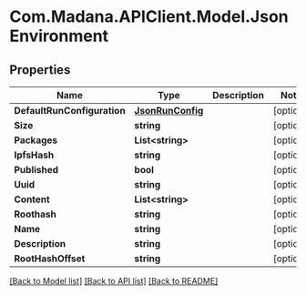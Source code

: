 
# Com.Madana.APIClient.Model.JsonEnvironment

## Properties

Name | Type | Description | Notes
------------ | ------------- | ------------- | -------------
**DefaultRunConfiguration** | [**JsonRunConfig**](JsonRunConfig.md) |  | [optional] 
**Size** | **string** |  | [optional] 
**Packages** | **List&lt;string&gt;** |  | [optional] 
**IpfsHash** | **string** |  | [optional] 
**Published** | **bool** |  | [optional] 
**Uuid** | **string** |  | [optional] 
**Content** | **List&lt;string&gt;** |  | [optional] 
**Roothash** | **string** |  | [optional] 
**Name** | **string** |  | [optional] 
**Description** | **string** |  | [optional] 
**RootHashOffset** | **string** |  | [optional] 

[[Back to Model list]](../README.md#documentation-for-models)
[[Back to API list]](../README.md#documentation-for-api-endpoints)
[[Back to README]](../README.md)

